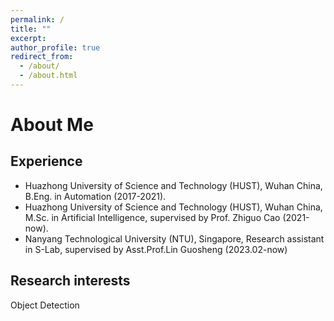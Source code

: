 ```yaml
---
permalink: /
title: ""
excerpt: 
author_profile: true
redirect_from: 
  - /about/
  - /about.html
---
```

# About Me
## Experience
* Huazhong University of Science and Technology (HUST), Wuhan China, B.Eng. in Automation (2017-2021).
* Huazhong University of Science and Technology (HUST), Wuhan China, M.Sc. in Artificial Intelligence, supervised by  Prof. Zhiguo Cao (2021-now).
* Nanyang Technological University (NTU), Singapore, Research assistant in S-Lab, supervised by Asst.Prof.Lin Guosheng (2023.02-now)

## Research interests
Object Detection 

